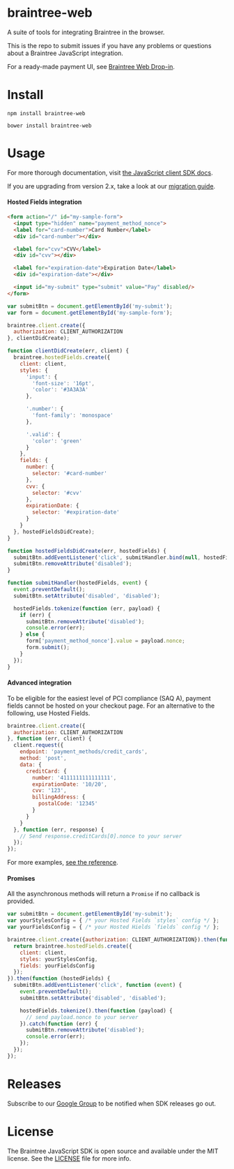 braintree-web
=============

A suite of tools for integrating Braintree in the browser.

This is the repo to submit issues if you have any problems or questions about a Braintree JavaScript integration.

For a ready-made payment UI, see [Braintree Web Drop-in](https://github.com/braintree/braintree-web-drop-in).

Install
=======

```
npm install braintree-web
```

```
bower install braintree-web
```

Usage
=====

For more thorough documentation, visit [the JavaScript client SDK docs](https://developers.braintreepayments.com/guides/client-sdk/javascript/v3).

If you are upgrading from version 2.x, take a look at our [migration guide](https://developers.braintreepayments.com/guides/client-sdk/migration/javascript/v3).

#### Hosted Fields integration

```html
<form action="/" id="my-sample-form">
  <input type="hidden" name="payment_method_nonce">
  <label for="card-number">Card Number</label>
  <div id="card-number"></div>

  <label for="cvv">CVV</label>
  <div id="cvv"></div>

  <label for="expiration-date">Expiration Date</label>
  <div id="expiration-date"></div>

  <input id="my-submit" type="submit" value="Pay" disabled/>
</form>
```

```javascript
var submitBtn = document.getElementById('my-submit');
var form = document.getElementById('my-sample-form');

braintree.client.create({
  authorization: CLIENT_AUTHORIZATION
}, clientDidCreate);

function clientDidCreate(err, client) {
  braintree.hostedFields.create({
    client: client,
    styles: {
      'input': {
        'font-size': '16pt',
        'color': '#3A3A3A'
      },

      '.number': {
        'font-family': 'monospace'
      },

      '.valid': {
        'color': 'green'
      }
    },
    fields: {
      number: {
        selector: '#card-number'
      },
      cvv: {
        selector: '#cvv'
      },
      expirationDate: {
        selector: '#expiration-date'
      }
    }
  }, hostedFieldsDidCreate);
}

function hostedFieldsDidCreate(err, hostedFields) {
  submitBtn.addEventListener('click', submitHandler.bind(null, hostedFields));
  submitBtn.removeAttribute('disabled');
}

function submitHandler(hostedFields, event) {
  event.preventDefault();
  submitBtn.setAttribute('disabled', 'disabled');

  hostedFields.tokenize(function (err, payload) {
    if (err) {
      submitBtn.removeAttribute('disabled');
      console.error(err);
    } else {
      form['payment_method_nonce'].value = payload.nonce;
      form.submit();
    }
  });
}
```

#### Advanced integration

To be eligible for the easiest level of PCI compliance (SAQ A), payment fields cannot be hosted on your checkout page. For an alternative to the following, use Hosted Fields.

```javascript
braintree.client.create({
  authorization: CLIENT_AUTHORIZATION
}, function (err, client) {
  client.request({
    endpoint: 'payment_methods/credit_cards',
    method: 'post',
    data: {
      creditCard: {
        number: '4111111111111111',
        expirationDate: '10/20',
        cvv: '123',
        billingAddress: {
          postalCode: '12345'
        }
      }
    }
  }, function (err, response) {
    // Send response.creditCards[0].nonce to your server
  });
});
```

For more examples, [see the reference](https://braintree.github.io/braintree-web/current/Client.html#request).

#### Promises

All the asynchronous methods will return a `Promise` if no callback is provided.

```js
var submitBtn = document.getElementById('my-submit');
var yourStylesConfig = { /* your Hosted Fields `styles` config */ };
var yourFieldsConfig = { /* your Hosted Hields `fields` config */ };

braintree.client.create({authorization: CLIENT_AUTHORIZATION}).then(function (client) {
  return braintree.hostedFields.create({
    client: client,
    styles: yourStylesConfig,
    fields: yourFieldsConfig
  });
}).then(function (hostedFields) {
  submitBtn.addEventListener('click', function (event) {
    event.preventDefault();
    submitBtn.setAttribute('disabled', 'disabled');

    hostedFields.tokenize().then(function (payload) {
      // send payload.nonce to your server
    }).catch(function (err) {
      submitBtn.removeAttribute('disabled');
      console.error(err);
    });
  });
});
```

Releases
========

Subscribe to our [Google Group](https://groups.google.com/forum/#!forum/braintree-sdk-announce) to
be notified when SDK releases go out.

License
=======

The Braintree JavaScript SDK is open source and available under the MIT license. See the [LICENSE](LICENSE) file for more info.
